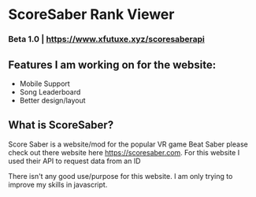 # ScoreSaber Rank Viewer

### Beta 1.0 | https://www.xfutuxe.xyz/scoresaberapi

Features I am working on for the website:
----
- Mobile Support
- Song Leaderboard
- Better design/layout


What is ScoreSaber?
--------
Score Saber is a website/mod for the popular VR game Beat Saber please check out there website here https://scoresaber.com. For this website I used their API to request data from an ID

There isn't any good use/purpose for this website. I am only trying to improve my skills in javascript.
